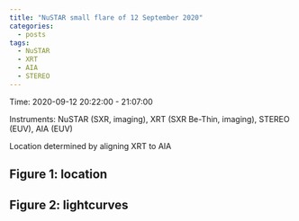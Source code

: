 ```yaml
---
title: "NuSTAR small flare of 12 September 2020"
categories:
  - posts
tags:
  - NuSTAR
  - XRT
  - AIA
  - STEREO
---
```


Time: 2020-09-12 20:22:00 - 21:07:00

Instruments: NuSTAR (SXR, imaging), XRT (SXR Be-Thin, imaging), STEREO (EUV), AIA (EUV)

Location determined by aligning XRT to AIA

## Figure 1: location

## Figure 2: lightcurves
